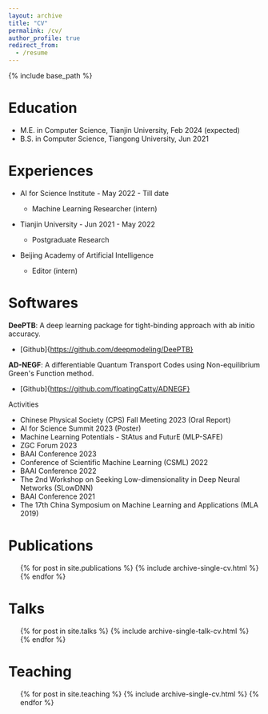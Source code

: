 ```yaml
---
layout: archive
title: "CV"
permalink: /cv/
author_profile: true
redirect_from:
  - /resume
---
```


{% include base_path %}

Education
======
* M.E. in Computer Science, Tianjin University, Feb 2024 (expected)
* B.S. in Computer Science, Tiangong University, Jun 2021



Experiences
======
* AI for Science Institute - May 2022 - Till date
  * Machine Learning Researcher (intern)

* Tianjin University - Jun 2021 - May 2022
  * Postgraduate Research

* Beijing Academy of Artificial Intelligence
  * Editor (intern)
  
Softwares
======
**DeePTB**: A deep learning package for tight-binding approach with ab initio accuracy.
 - [Github]{https://github.com/deepmodeling/DeePTB}

**AD-NEGF**: A differentiable Quantum Transport Codes using Non-equilibrium Green's Function method.
 - [Github]{https://github.com/floatingCatty/ADNEGF}

Activities
 - Chinese Physical Society (CPS) Fall Meeting 2023 (Oral Report) 
 - AI for Science Summit 2023 (Poster)
 - Machine Learning Potentials - StAtus and FuturE (MLP-SAFE)
 - ZGC Forum 2023
 - BAAI Conference 2023
 - Conference of Scientific Machine Learning (CSML) 2022
 - BAAI Conference 2022
 - The 2nd Workshop on Seeking Low-dimensionality in Deep Neural Networks (SLowDNN)
 - BAAI Conference 2021
 - The 17th China Symposium on Machine Learning and Applications (MLA 2019)

Publications
======
  <ul>{% for post in site.publications %}
    {% include archive-single-cv.html %}
  {% endfor %}</ul>
  
Talks
======
  <ul>{% for post in site.talks %}
    {% include archive-single-talk-cv.html %}
  {% endfor %}</ul>
  
Teaching
======
  <ul>{% for post in site.teaching %}
    {% include archive-single-cv.html %}
  {% endfor %}</ul>
